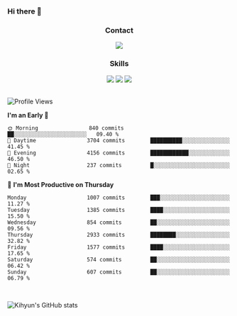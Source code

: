 ### Hi there 👋

<!--
**Key5771/Key5771** is a ✨ _special_ ✨ repository because its `README.md` (this file) appears on your GitHub profile.

Here are some ideas to get you started:

- 🔭 I’m currently working on ...
- 🌱 I’m currently learning ...
- 👯 I’m looking to collaborate on ...
- 🤔 I’m looking for help with ...
- 💬 Ask me about ...
- 📫 How to reach me: ...
- 😄 Pronouns: ...
- ⚡ Fun fact: ...
-->

<h3 align="center">Contact</h3>
<div align="center">
  <a href="mailto:ksj57715@gmail.com"><img src="https://img.shields.io/badge/Gmail-D14836?style=for-the-badge&logo=gmail&logoColor=white"/></a>
</div>

<h3 align="center">Skills</h3>
<div align="center">
  <img src="https://img.shields.io/badge/iOS-000000?style=for-the-badge&logo=ios&logoColor=white"/>
  <img src="https://img.shields.io/badge/Swift-FA7343?style=for-the-badge&logo=swift&logoColor=white"/>
  <img src="https://img.shields.io/badge/Xcode-007ACC?style=for-the-badge&logo=Xcode&logoColor=white"/>
</div>

<br>

<!--START_SECTION:waka-->
![Profile Views](http://img.shields.io/badge/Profile%20Views-1-blue)

**I'm an Early 🐤** 

```text
🌞 Morning                840 commits         ██░░░░░░░░░░░░░░░░░░░░░░░   09.40 % 
🌆 Daytime                3704 commits        ██████████░░░░░░░░░░░░░░░   41.45 % 
🌃 Evening                4156 commits        ████████████░░░░░░░░░░░░░   46.50 % 
🌙 Night                  237 commits         █░░░░░░░░░░░░░░░░░░░░░░░░   02.65 % 
```
📅 **I'm Most Productive on Thursday** 

```text
Monday                   1007 commits        ███░░░░░░░░░░░░░░░░░░░░░░   11.27 % 
Tuesday                  1385 commits        ████░░░░░░░░░░░░░░░░░░░░░   15.50 % 
Wednesday                854 commits         ██░░░░░░░░░░░░░░░░░░░░░░░   09.56 % 
Thursday                 2933 commits        ████████░░░░░░░░░░░░░░░░░   32.82 % 
Friday                   1577 commits        ████░░░░░░░░░░░░░░░░░░░░░   17.65 % 
Saturday                 574 commits         ██░░░░░░░░░░░░░░░░░░░░░░░   06.42 % 
Sunday                   607 commits         ██░░░░░░░░░░░░░░░░░░░░░░░   06.79 % 
```



<!--END_SECTION:waka-->

<br>


![Kihyun's GitHub stats](https://github-readme-stats.vercel.app/api?username=key5771&show_icons=true&theme=radical)
